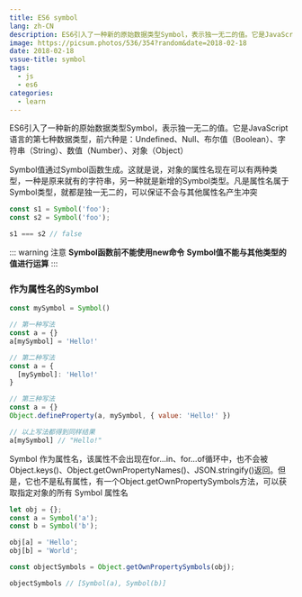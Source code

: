 ```yaml
---
title: ES6 symbol
lang: zh-CN
description: ES6引入了一种新的原始数据类型Symbol，表示独一无二的值。它是JavaScript语言的第七种数据类型，前六种是：Undefined、Null、布尔值（Boolean）、字符串（String）、数值（Number）、对象（Object）
image: https://picsum.photos/536/354?random&date=2018-02-18
date: 2018-02-18
vssue-title: symbol
tags:
  - js
  - es6
categories:
  - learn
--- 
```


ES6引入了一种新的原始数据类型Symbol，表示独一无二的值。它是JavaScript语言的第七种数据类型，前六种是：Undefined、Null、布尔值（Boolean）、字符串（String）、数值（Number）、对象（Object）

<!-- more -->

Symbol值通过Symbol函数生成。这就是说，对象的属性名现在可以有两种类型，一种是原来就有的字符串，另一种就是新增的Symbol类型。凡是属性名属于Symbol类型，就都是独一无二的，可以保证不会与其他属性名产生冲突

``` js
const s1 = Symbol('foo');
const s2 = Symbol('foo');

s1 === s2 // false
```

::: warning 注意
**Symbol函数前不能使用new命令**
**Symbol值不能与其他类型的值进行运算**
:::

### 作为属性名的Symbol

``` js
const mySymbol = Symbol()

// 第一种写法
const a = {}
a[mySymbol] = 'Hello!'

// 第二种写法
const a = {
  [mySymbol]: 'Hello!'
}

// 第三种写法
const a = {}
Object.defineProperty(a, mySymbol, { value: 'Hello!' })

// 以上写法都得到同样结果
a[mySymbol] // "Hello!"
```

Symbol 作为属性名，该属性不会出现在for...in、for...of循环中，也不会被Object.keys()、Object.getOwnPropertyNames()、JSON.stringify()返回。但是，它也不是私有属性，有一个Object.getOwnPropertySymbols方法，可以获取指定对象的所有 Symbol 属性名

``` js
let obj = {};
const a = Symbol('a');
const b = Symbol('b');

obj[a] = 'Hello';
obj[b] = 'World';

const objectSymbols = Object.getOwnPropertySymbols(obj);

objectSymbols // [Symbol(a), Symbol(b)]
```